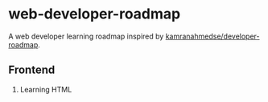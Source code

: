 # web-developer-roadmap
A web developer learning roadmap inspired by [kamranahmedse/developer-roadmap](https://github.com/kamranahmedse/developer-roadmap).

## Frontend

1. Learning HTML
